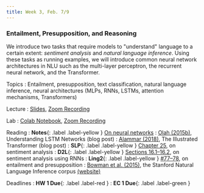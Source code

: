 ```yaml
---
title: Week 3, Feb. 7/9
---
```


### Entailment, Presupposition, and Reasoning

We introduce two tasks that require models to "understand" language to a certain extent: _sentiment analysis_ and
_natural language inference_. Using these tasks as running examples, we will introduce common neural network
architectures in NLU such as the multi-layer perceptron, the recurrent neural network, and the Transformer.

Topics
: Entailment, presupposition, text classification, natural language inference, neural architectures (MLPs, RNNs, LSTMs,
attention mechanisms, Transformers)

Lecture
: [Slides](https://drive.google.com/file/d/15zEVVVNfJHKHOkWendKSH_QePY2OGKWP/view?usp=share_link),
[Zoom Recording](https://nyu.zoom.us/rec/share/7VMh1HcrQ-fXbHA2_s8ig3qXgYgrqwEJTdTwN3DN3r1RQQybGQScJ5rq8YyROS3t.QnJc9Qos_youz-Tb)

Lab
: [Colab Notebook](https://colab.research.google.com/drive/10xe4rL74v7X1JK2wIAyZelaPpARuJyTx?usp=sharing),
[Zoom Recording](https://nyu.zoom.us/rec/share/AQtwUvvucX20y8QFAM_SqRK-JAfhlTcv14r6jV-oC3lNd-gYYDcnmsmX9pME9kwR.v6M2xnFIkZQ4x67)

Reading
: **Notes**{: .label .label-yellow }
[On neural networks](https://drive.google.com/file/d/1rjo8GW_k9rFaQXMQ5sxBjKUhPcM7Zzk5/view?usp=share_link)
: [Olah (2015b)](https://colah.github.io/posts/2015-08-Understanding-LSTMs/), Understanding LSTM Networks (blog post)
: [Alammar (2018)](https://jalammar.github.io/illustrated-transformer/), The Illustrated Transformer (blog post)
: **SLP**{: .label .label-yellow } [Chapter 25](https://web.stanford.edu/~jurafsky/slp3/25.pdf), on sentiment analysis
: **D2L**{: .label .label-yellow }
[Sections 16.1–16.2](https://d2l.ai/chapter_natural-language-processing-applications/sentiment-analysis-and-dataset.html), 
on sentiment analysis using RNNs
: **Ling2**{: .label .label-yellow }
[\#77–78](https://www.morganclaypool.com/doi/abs/10.2200/S00935ED1V02Y201907HLT043), on entailment and presupposition
: [Bowman et al. (2015)](https://aclanthology.org/D15-1075/), the Stanford Natural Language Inference
corpus [(website)](https://nlp.stanford.edu/projects/snli/)


Deadlines
: **HW 1 Due**{: .label .label-red }
: **EC 1 Due**{: .label .label-green }